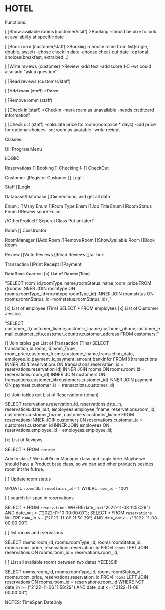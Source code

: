 # HOTEL
Functions:

[ ]Show available rooms (customer/staff) >Booking
    -should be able to look at availability at specific date

[ ]Book room (customer/staff) >Booking
    -choose room from list(single, double, sweet)
    -chose check in date
    -choose check out date
    -optional choices(breakfast, extra bed...)

[ ]Write reviews (customer) >Review
    -add text
    -add score 1-5
    -we could also add "ask a question"

[ ]Read reviews (customer/staff)

[ ]Add room (staff) >Room

[ ]Remove romm (staff)

[ ]Check in (staff) >Checkin
    -mark room as unavailable
    -needs creditcard information?

[ ]Check out (staff)
    -calculate price for room(roomprice * days)
    -add price for optional choices
    -set room as available
    -write reciept



Classes:

UI:
Program
Menu

LOGIK:

Reservations
[] Booking
[] CheckingIN
[] CheckOut

Customer
[]Register Customer
[] LogIn

Staff
[]LogIn


Database/IDatabase
[]Connections, and get all data

Enum :
[]Meny Enum
[]Room Type Enum
[]Job Title Enum
[]Room Status Enum
[]Review score Enum

//OtherProduct? Seperat Class Put on later?


Room
[] Constructor

RoomManager
[]Add Room
[]Remove Room
[]ShowAvailable Room
[]Book Room


Review
[]Write Reviews
[]Read Reviews
[]tar bort

Transaction
[]Print Receipt
[]Payment




DataBase Quaries:
[x] List of Rooms(Tina)

"SELECT room_id,roomType_name,roomStatus_name,room_price 
FROM ((rooms INNER JOIN roomtype ON rooms.roomType_id=roomtype.roomType_id) 
INNER JOIN roomstatus ON rooms.rommStatus_id=roomstatus.roomStatus_id) ;"

[x] List of employee (Tina)
 SELECT * FROM employees
[x] List of Customer Jessica

 "SELECT customer_id,customer_fname,customer_lname,customer_phone,customer_email,customer_city,customer_country,customer_address FROM customers;"

[] Join tables  get List of Transaction (Tina)
SELECT transaction_id,room_id,room_Type, room_price,customer_fname,customer_lname,transaction_date,
employee_id,payment_id,payment_amount,bankInfor
FROM((((transactions INNER JOIN reservations ON transactions.reservation_id = reservations.reservation_id)
                   INNER JOIN rooms ON rooms.room_id = reservations.room_id)
                   INNER JOIN customers ON transactions.customer_id=customers.customer_id)
                   INNER JOIN payment ON payment.customer_id = transactions.customer_id)

[x] Join tables get List of Reservations (johan)

SELECT reservations.reservation_id, reservations.date_in, reservations.date_out, employees.employee_fname, reservations.room_id, customers.customer_fname, customers.customer_lname
FROM reservations
INNER JOIN customers ON reservations.customer_id = customers.customer_id
INNER JOIN employees ON reservations.employee_id = employees.employee_id;


[x] List of Reviews                       

 SELECT * FROM `reviews`;

Admin class? We call RoomManager class and Login here.
Maybe we should have a Product base class, so we can add other products besides room int the futrue. 

[ ] Update room status

UPDATE `rooms` SET `roomStatus_id`='1' WHERE `room_id` = 1001

[ ] search for span in reservations

SELECT * FROM `reservations` WHERE date_in>("2022-11-08 11:58:29") AND date_out < ("2022-11-10 00:00:00");
SELECT * FROM `reservations` WHERE date_in >= ("2022-11-06 11:58:29") AND date_out <= ("2022-11-08 00:00:00");

[ ] list rooms and rservations

SELECT rooms.room_id, rooms.roomType_id, rooms.roomStatus_id, rooms.room_price, reservations.reservation_id
FROM `rooms`
LEFT JOIN reservations ON rooms.room_id = reservations.room_id;

[ ] List all available rooms between two dates YEEESS!!!

SELECT rooms.room_id, rooms.roomType_id, rooms.roomStatus_id, rooms.room_price, reservations.reservation_id
FROM `rooms`
LEFT JOIN reservations ON rooms.room_id = reservations.room_id
WHERE NOT date_in >= ("2122-11-06 11:58:29") AND date_out <= ("2122-11-08 00:00:00");

NOTES:
TimeSpan
DateOnly